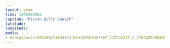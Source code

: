 ```yaml
---
layout: gram
time: 1348366863
caption: "Piston Bully Sunset"
latitude: 
longitude: 
media:
- media/posts/201209/11193133_834192583327367_272732217_n_17842295854000351.jpg
---
```

